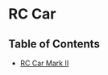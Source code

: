 RC Car
=======================================

Table of Contents
-----------------

- [RC Car Mark II](rc_car_mark_ii/index.html)
